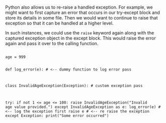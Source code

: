 Python also allows us to re-raise a handled exception. For example, we might want to first capture an error that occurs in our try-except block and store its details in some file. Then we would want to continue to raise that exception so that it can be handled at a higher level.

In such instances, we could use the `raise` keyword again along with the captured exception object in the except block. This would raise the error again and pass it over to the calling function.

<Editor lang="python">
<code>
age = 999


def log_error(e): # <-- dummy function to log error
  pass

class InvalidAgeException(Exception): # custom exception
  pass

try:
  if not 1 <= age <= 100:
    raise InvalidAgeException("Invalid age value provided.")
except InvalidAgeException as e:
  log_error(e) # <-- log the exception first
  raise e # <-- re raise the exception
except Exception:
  print("Some error occurred")
</code>
</Editor>